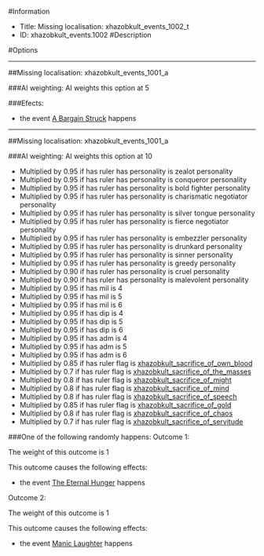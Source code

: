 #Information
 - Title: Missing localisation: xhazobkult_events_1002_t
 - ID: xhazobkult_events.1002
#Description

#Options

___
##Missing localisation: xhazobkult_events_1001_a

###AI weighting:
AI weights this option at 5


###Efects:<ul><li>the event [A Bargain Struck](../events/a_bargain_struck.md) happens</li></ul>

___
##Missing localisation: xhazobkult_events_1001_a

###AI weighting:
AI weights this option at 10
 - Multiplied by 0.95 if has ruler has personality is zealot personality
 - Multiplied by 0.95 if has ruler has personality is conqueror personality
 - Multiplied by 0.95 if has ruler has personality is bold fighter personality
 - Multiplied by 0.95 if has ruler has personality is charismatic negotiator personality
 - Multiplied by 0.95 if has ruler has personality is silver tongue personality
 - Multiplied by 0.95 if has ruler has personality is fierce negotiator personality
 - Multiplied by 0.95 if has ruler has personality is embezzler personality
 - Multiplied by 0.95 if has ruler has personality is drunkard personality
 - Multiplied by 0.95 if has ruler has personality is sinner personality
 - Multiplied by 0.95 if has ruler has personality is greedy personality
 - Multiplied by 0.90 if has ruler has personality is cruel personality
 - Multiplied by 0.90 if has ruler has personality is malevolent personality
 - Multiplied by 0.95 if has mil is 4
 - Multiplied by 0.95 if has mil is 5
 - Multiplied by 0.95 if has mil is 6
 - Multiplied by 0.95 if has dip is 4
 - Multiplied by 0.95 if has dip is 5
 - Multiplied by 0.95 if has dip is 6
 - Multiplied by 0.95 if has adm is 4
 - Multiplied by 0.95 if has adm is 5
 - Multiplied by 0.95 if has adm is 6
 - Multiplied by 0.85 if has ruler flag is [xhazobkult_sacrifice_of_own_blood](../flags/xhazobkult_sacrifice_of_own_blood.md)
 - Multiplied by 0.7 if has ruler flag is [xhazobkult_sacrifice_of_the_masses](../flags/xhazobkult_sacrifice_of_the_masses.md)
 - Multiplied by 0.8 if has ruler flag is [xhazobkult_sacrifice_of_might](../flags/xhazobkult_sacrifice_of_might.md)
 - Multiplied by 0.8 if has ruler flag is [xhazobkult_sacrifice_of_mind](../flags/xhazobkult_sacrifice_of_mind.md)
 - Multiplied by 0.8 if has ruler flag is [xhazobkult_sacrifice_of_speech](../flags/xhazobkult_sacrifice_of_speech.md)
 - Multiplied by 0.85 if has ruler flag is [xhazobkult_sacrifice_of_gold](../flags/xhazobkult_sacrifice_of_gold.md)
 - Multiplied by 0.8 if has ruler flag is [xhazobkult_sacrifice_of_chaos](../flags/xhazobkult_sacrifice_of_chaos.md)
 - Multiplied by 0.7 if has ruler flag is [xhazobkult_sacrifice_of_servitude](../flags/xhazobkult_sacrifice_of_servitude.md)


###One of the following randomly happens:
Outcome 1:

The weight of this outcome is 1

This outcome causes the following effects:<ul><li>the event [The Eternal Hunger](../events/the_eternal_hunger.md) happens</li></ul>
Outcome 2:

The weight of this outcome is 1

This outcome causes the following effects:<ul><li>the event [Manic Laughter](../events/manic_laughter.md) happens</li></ul>
